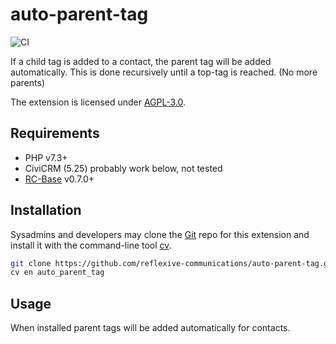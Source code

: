 # auto-parent-tag

![CI](https://github.com/reflexive-communications/auto-parent-tag/workflows/CI/badge.svg)

If a child tag is added to a contact, the parent tag will be added automatically. This is done recursively until a
top-tag is reached. (No more parents)

The extension is licensed under [AGPL-3.0](LICENSE.txt).

## Requirements

* PHP v7.3+
* CiviCRM (5.25) probably work below, not tested
* [RC-Base](https://github.com/reflexive-communications/rc-base) v0.7.0+

## Installation

Sysadmins and developers may clone the [Git](https://en.wikipedia.org/wiki/Git) repo for this extension and install it
with the command-line tool [cv](https://github.com/civicrm/cv).

```bash
git clone https://github.com/reflexive-communications/auto-parent-tag.git
cv en auto_parent_tag
```

## Usage

When installed parent tags will be added automatically for contacts.
